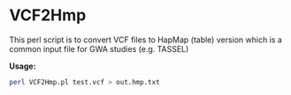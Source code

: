 # VCF2Hmp
This perl script is to convert VCF files to HapMap (table) version which is a common input file for GWA studies (e.g. TASSEL)

**Usage:**
```sh
perl VCF2Hmp.pl test.vcf > out.hmp.txt 
```
